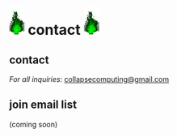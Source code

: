 # ![green_flame](../media/green_flame.gif) contact ![green_flame](../media/green_flame.gif)

## contact

*For all inquiries*: [collapsecomputing@gmail.com](mailto:collapsecomputing@gmail.com)

## join email list

(coming soon)
